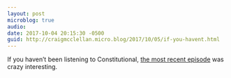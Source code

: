 ```yaml
---
layout: post
microblog: true
audio: 
date: 2017-10-04 20:15:30 -0500
guid: http://craigmcclellan.micro.blog/2017/10/05/if-you-havent.html
---
```

If you haven’t been listening to Constitutional, [the most recent episode](https://overcast.fm/+JbOjN0t90) was crazy interesting.
